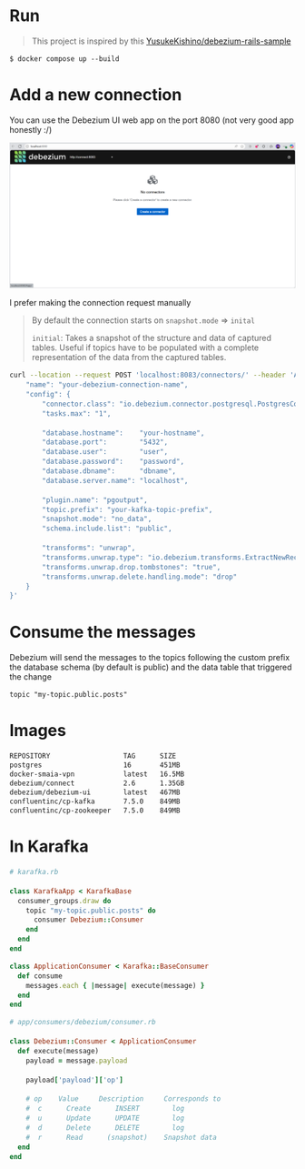 # Run
> This project is inspired by this [YusukeKishino/debezium-rails-sample](https://github.com/YusukeKishino/debezium-rails-sample)
```
$ docker compose up --build
```

# Add a new connection
You can use the Debezium UI web app on the port 8080 (not very good app honestly :/)

![debezium-ui](readme-files/debezium_ui.png)

I prefer making the connection request manually

>By default the connection starts on `snapshot.mode` => `inital`
>
> `initial`: Takes a snapshot of the structure and data of captured tables. Useful if topics have to be populated with a complete representation of the data from the captured tables.



```bash
curl --location --request POST 'localhost:8083/connectors/' --header 'Accept: application/json' --header 'Content-Type: application/json' --data-raw '{
    "name": "your-debezium-connection-name",
    "config": {
        "connector.class": "io.debezium.connector.postgresql.PostgresConnector",
        "tasks.max": "1",

        "database.hostname":    "your-hostname",
        "database.port":        "5432",
        "database.user":        "user",                
        "database.password":    "password",
        "database.dbname":      "dbname",
        "database.server.name": "localhost",            

        "plugin.name": "pgoutput",
        "topic.prefix": "your-kafka-topic-prefix",
        "snapshot.mode": "no_data",
        "schema.include.list": "public",

        "transforms": "unwrap",
        "transforms.unwrap.type": "io.debezium.transforms.ExtractNewRecordState",
        "transforms.unwrap.drop.tombstones": "true",
        "transforms.unwrap.delete.handling.mode": "drop"
    }
}'
```

# Consume the messages

Debezium will send the messages to the topics following the custom prefix the database schema (by default is public)
 and the data table that triggered the change 


```
topic "my-topic.public.posts"
```


# Images

```
REPOSITORY                  TAG      SIZE
postgres                    16       451MB
docker-smaia-vpn            latest   16.5MB
debezium/connect            2.6      1.35GB
debezium/debezium-ui        latest   467MB
confluentinc/cp-kafka       7.5.0    849MB
confluentinc/cp-zookeeper   7.5.0    849MB
```

# In Karafka

```ruby
# karafka.rb

class KarafkaApp < KarafkaBase
  consumer_groups.draw do
    topic "my-topic.public.posts" do
      consumer Debezium::Consumer
    end
  end
end
```

```ruby
class ApplicationConsumer < Karafka::BaseConsumer
  def consume
    messages.each { |message| execute(message) }
  end
end
```

```ruby
# app/consumers/debezium/consumer.rb

class Debezium::Consumer < ApplicationConsumer
  def execute(message)
    payload = message.payload

    payload['payload']['op']

    # op    Value	  Description	  Corresponds to
    #  c	  Create	  INSERT        log
    #  u	  Update	  UPDATE        log
    #  d	  Delete	  DELETE        log
    #  r	  Read      (snapshot)	  Snapshot data
  end
end
```
